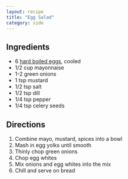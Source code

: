 ```yaml
---
layout: recipe
title: "Egg Salad"
category: side
---
```


## Ingredients
- 6 [hard boiled eggs](/recipes/hard-boiled-eggs), cooled
- 1/2 cup mayonnaise
- 1-2 green onions
- 1 tsp mustard
- 1/2 tsp salt
- 1/2 tsp dill
- 1/4 tsp pepper
- 1/4 tsp celery seeds 

## Directions
1. Combine mayo, mustard, spices into a bowl
2. Mash in egg yolks until smooth
3. Thinly chop green onions
4. Chop egg whites
5. Mix onions and egg whites into the mix
6. Chill and serve on bread